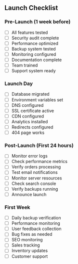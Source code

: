 ## Launch Checklist

### Pre-Launch (1 week before)

- [ ] All features tested
- [ ] Security audit complete
- [ ] Performance optimized
- [ ] Backup system tested
- [ ] Monitoring configured
- [ ] Documentation complete
- [ ] Team trained
- [ ] Support system ready

### Launch Day

- [ ] Database migrated
- [ ] Environment variables set
- [ ] DNS configured
- [ ] SSL certificate active
- [ ] CDN configured
- [ ] Analytics installed
- [ ] Redirects configured
- [ ] 404 page works

### Post-Launch (First 24 hours)

- [ ] Monitor error logs
- [ ] Check performance metrics
- [ ] Verify orders processing
- [ ] Test email notifications
- [ ] Monitor server resources
- [ ] Check search console
- [ ] Verify backups running
- [ ] Announce launch

### First Week

- [ ] Daily backup verification
- [ ] Performance monitoring
- [ ] User feedback collection
- [ ] Bug fixes as needed
- [ ] SEO monitoring
- [ ] Sales tracking
- [ ] Inventory updates
- [ ] Customer support
